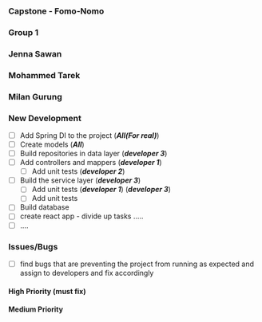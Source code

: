 ### Capstone - Fomo-Nomo
### Group 1
### Jenna Sawan
### Mohammed Tarek
### Milan Gurung

### New Development

* [ ] Add Spring DI to the project (***All(For real)***)
* [ ] Create models (***All***)
* [ ] Build repositories in data layer (***developer 3***)
* [ ] Add controllers and mappers (***developer 1***)
  * [ ] Add unit tests (***developer 2***)
* [ ] Build the service layer (***developer 3***)
  * [ ] Add unit tests (***developer 1***)
(***developer 3***)
  * [ ] Add unit tests 
* [ ] Build database
* [ ] create react app - divide up tasks .....
* [ ] ....

### Issues/Bugs

* [ ] find bugs that are preventing the project from running as expected and assign to developers and fix accordingly 

#### High Priority (must fix)


#### Medium Priority
